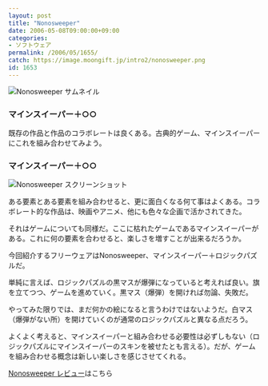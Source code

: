 ```yaml
---
layout: post
title: "Nonosweeper"
date: 2006-05-08T09:00:00+09:00
categories:
- ソフトウェア
permalink: /2006/05/1655/
catch: https://image.moongift.jp/intro2/nonosweeper.png
id: 1653
---
```

 ![Nonosweeper サムネイル](https://image.moongift.jp/intro2/nonosweeper.t.png "Nonosweeper サムネイル")
  

### マインスイーパー＋○○
  
既存の作品と作品のコラボレートは良くある。古典的ゲーム、マインスイーパーにこれを組み合わせてみよう。  
<!--more-->  

### マインスイーパー＋○○
  

![Nonosweeper スクリーンショット](https://image.moongift.jp/intro2/nonosweeper.png "Nonosweeper スクリーンショット")

  

ある要素とある要素を組み合わせると、更に面白くなる何て事はよくある。コラボレート的な作品は、映画やアニメ、他にも色々な企画で活かされてきた。

  

それはゲームについても同様だ。ここに枯れたゲームであるマインスイーパーがある。これに何の要素を合わせると、楽しさを増すことが出来るだろうか。

  

今回紹介するフリーウェアはNonosweeper、マインスイーパー＋ロジックパズルだ。

  

単純に言えば、ロジックパズルの黒マスが爆弾になっていると考えれば良い。旗を立てつつ、ゲームを進めていく。黒マス（爆弾）を開ければ勿論、失敗だ。

  

やってみた限りでは、まだ何かの絵になると言うわけではないようだ。白マス（爆弾がない所）を開けていくのが通常のロジックパズルと異なる点だろう。

  

よくよく考えると、マインスイーパーと組み合わせる必要性は必ずしもない（ロジックパズルにマインスイーパーのスキンを被せたとも言える）。だが、ゲームを組み合わせる概念は新しい楽しさを感じさせてくれる。

  

[Nonosweeper レビュー](http://fw.moongift.jp/review/i-1657.html)はこちら

